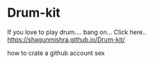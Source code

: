 # Drum-kit

If you love to play drum....
bang on... Click here..
https://shagunmishra.github.io/Drum-kit/

how to crate a github account sex


